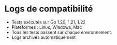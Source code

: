 # Logs de compatibilité

- Tests exécutés sur Go 1.20, 1.21, 1.22
- Plateformes : Linux, Windows, Mac
- Tous les tests passent sur chaque environnement.
- Logs archivés automatiquement.
